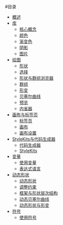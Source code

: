 #目录

* [概述](overview/overview.md)
* [库]()
  * [核心概念](library/core_concepts.md)
  * [颜色](library.colors.md)
  * [渐变色](library/gradients.md)
  * [阴影](library/shadows.md)
  * [图片](library/images.md)
* [绘图]()
  * [形状](drawing/shapes.md)
  * [选择](drawing/selection.md)
  * [形状与群组浏览器](drawing/shapes_and_groups_browser.md)
  * [群组](drawing/groups.md)
  * [形变](drawing/transforms.md)
  * [贝塞尔曲线](drawing/beziers.md)
  * [预览](drawing/preview.md)
  * [内省器](drawing/inspector.md)
* [画布与标签页]()
  * [标签页](canvases_and_tabs/working_with_tabs.md)
  * [画布](canvases_and_tabs/working_with_canvases.md)
  * [画布设置](canvases_and_tabs/canvas_settings.md)
* [StyleKits与代码生成器]()
  * [代码生成器](stylekits_and_code_generation/code_generation.md)
  * [StyleKits](stylekits_and_code_generation/stylekits.md)
* [变量]()
  * [使用变量](variables/using_variables.md)
  * [表达式语言](variables/expression_language.md)
* [动态形状]()
  * [动态形状](dynamic_shapes/dynamic_shapes.md)
  * [调整约束](dynamic_shapes/resizing_constraints.md)
  * [框架与形状层次结构](dynamic_shapes/frame_and_shape_hierarchy.md)
  * [动态贝塞尔曲线](dynamic_shapes/dynamic_beziers.md)
  * [动态形状与形变]()
* [符号]()
  * [使用符号](symbols/using_symbols.md)